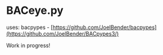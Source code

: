 # BACeye.py

uses: bacpypes - [https://github.com/JoelBender/bacpypes](https://github.com/JoelBender/BACpypes3/)

Work in progress!
